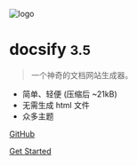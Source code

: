 <!-- _coverpage.md -->

<!-- 封面logo的位置 -->
![logo](_media/icon.svg)

<!-- 封面的文字 -->
# docsify <small>3.5</small>

> 一个神奇的文档网站生成器。

- 简单、轻便 (压缩后 ~21kB)
- 无需生成 html 文件
- 众多主题

[GitHub](https://github.com/docsifyjs/docsify/)
<!-- 封面设置为独立时，需要设置为相对路径 -->
[Get Started](README.md)